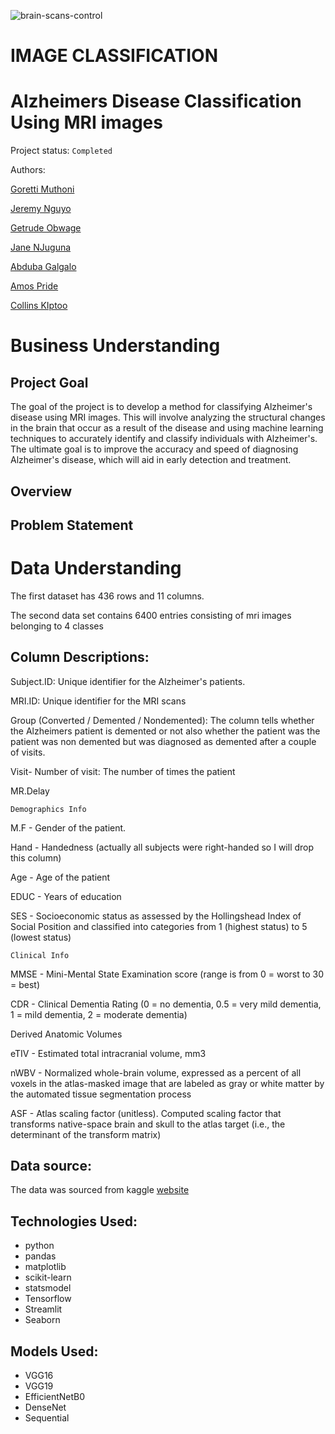 ![brain-scans-control](https://user-images.githubusercontent.com/106226707/212004815-a18049cf-6d8a-41d8-aeab-e09101e185ae.jpg)

# IMAGE CLASSIFICATION
# Alzheimers Disease Classification Using MRI images
Project status: `Completed`

Authors:

[Goretti Muthoni](https://github.com/Gorreti)

[Jeremy Nguyo](https://github.com/NguyoJer)

[Getrude Obwage](https://github.com/Getty3102)

[Jane NJuguna](https://github.com/janejeshen)

[Abduba Galgalo]()

[Amos Pride](https://github.com/amoskiito)

[Collins KIptoo](https://github.com/Collins-Kiptoo)

# Business Understanding
## Project Goal
The goal of the project is to develop a method for classifying Alzheimer's disease using MRI images. This will involve analyzing the structural changes in the brain that occur as a result of the disease and using machine learning techniques to accurately identify and classify individuals with Alzheimer's. The ultimate goal is to improve the accuracy and speed of diagnosing Alzheimer's disease, which will aid in early detection and treatment.
## Overview
## Problem Statement

# Data Understanding
The first dataset has 436 rows and 11 columns.

The second data set contains 6400 entries consisting of mri images belonging to 4 classes
## Column Descriptions:

Subject.ID: Unique identifier for the Alzheimer's patients.

MRI.ID: Unique identifier for the MRI scans

Group (Converted / Demented / Nondemented): The column tells whether the Alzheimers patient is demented or not also whether the patient was the patient was non demented but was diagnosed as demented after a couple of visits.

Visit- Number of visit: The number of times the patient

MR.Delay

`Demographics Info`

M.F - Gender of the patient.

Hand - Handedness (actually all subjects were right-handed so I will drop this column)

Age - Age of the patient

EDUC - Years of education

SES - Socioeconomic status as assessed by the Hollingshead Index of Social Position and classified into categories from 1 (highest status) to 5 (lowest status)

`Clinical Info`

MMSE - Mini-Mental State Examination score (range is from 0 = worst to 30 = best)

CDR - Clinical Dementia Rating (0 = no dementia, 0.5 = very mild dementia, 1 = mild dementia, 2 = moderate dementia)

Derived Anatomic Volumes

eTIV - Estimated total intracranial volume, mm3

nWBV - Normalized whole-brain volume, expressed as a percent of all voxels in the atlas-masked image that are labeled as gray or white matter by the automated tissue segmentation process

ASF - Atlas scaling factor (unitless). Computed scaling factor that transforms native-space brain and skull to the atlas target (i.e., the determinant of the transform matrix)

## Data source: 

The data was sourced from kaggle [website](https://www.kaggle.com/datasets/tourist55/alzheimers-dataset-4-class-of-images)

## Technologies Used:
* python 
* pandas
* matplotlib
* scikit-learn
* statsmodel
* Tensorflow
* Streamlit
* Seaborn

## Models Used:
* VGG16
* VGG19
* EfficientNetB0
* DenseNet
* Sequential
